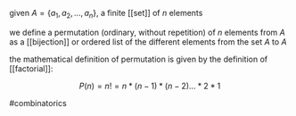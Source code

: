 given $A=\{a_1,a_2,\ldots , a_n\}$, a finite [[set]] of $n$ elements 

we define a permutation  (ordinary, without repetition) of $n$ elements from $A$ as a [[bijection]] or ordered list of the different elements from the set  $A$ to $A$

the mathematical definition of permutation is given by the definition of [[factorial]]:

$$P(n)=n!=n*(n-1)*(n-2)\ldots *2*1 $$

#combinatorics
